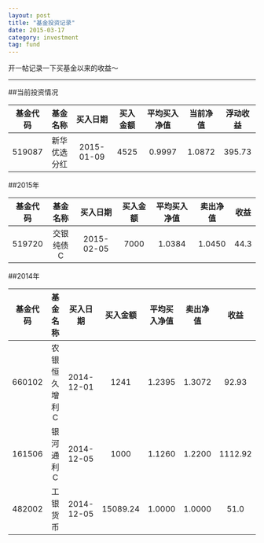 ```yaml
---
layout: post
title: "基金投资记录"
date: 2015-03-17
category: investment
tag: fund
---
```


开一帖记录一下买基金以来的收益～

---

##当前投资情况

|基金代码	|基金名称    |买入日期	|买入金额	|平均买入净值	|当前净值	|浮动收益|
|:-----:|:-----:|:---:|:---:|:---:|:---:|:---:|
|519087|新华优选分红|2015-01-09|4525|0.9997|1.0872|395.73|


##2015年

|基金代码	|基金名称    |买入日期	|买入金额	|平均买入净值	|卖出净值	|收益|
|:-----:|:-----:|:---:|:---:|:---:|:---:|:---:|
|519720|交银纯债C|2015-02-05|7000|1.0384|1.0450|44.3|

  
##2014年

|基金代码	|基金名称	|买入日期	|买入金额	|平均买入净值	|卖出净值	|收益|
|:-----:|:-----:|:---:|:---:|:---:|:---:|:---:|
|660102|农银恒久增利C|2014-12-01|1241|1.2395|1.3072|92.93|
|161506|银河通利C|2014-12-05|1000|1.1260|1.2200|1112.92|
|482002|工银货币|2014-12-05|15089.24|1.0000|1.0000|51.0|



